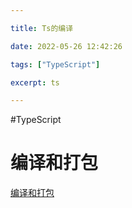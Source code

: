 ```yaml
---

title: Ts的编译

date: 2022-05-26 12:42:26

tags: ["TypeScript"]

excerpt: ts

---
```




#TypeScript

# 编译和打包



[编译和打包](https://juejin.cn/post/7016635784631418916)

